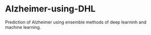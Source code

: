 # Alzheimer-using-DHL
Prediction of Alzheimer using ensemble methods of deep learninh and machine learning. 
